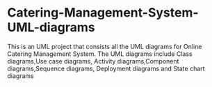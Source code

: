 # Catering-Management-System-UML-diagrams
This is an UML project that consists all the UML diagrams for Online Catering Management System. The UML diagrams include Class diagrams,Use case diagrams, Activity diagrams,Component diagrams,Sequence diagrams, Deployment diagrams and State chart diagrams 

